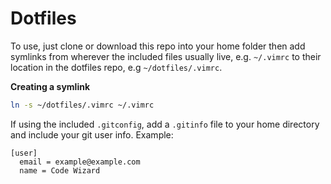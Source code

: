 # Dotfiles

To use, just clone or download this repo into your home folder then add symlinks from wherever the included files usually live, e.g. `~/.vimrc` to their location in the dotfiles repo, e.g `~/dotfiles/.vimrc`.

**Creating a symlink**

``` bash
ln -s ~/dotfiles/.vimrc ~/.vimrc
```

If using the included `.gitconfig`, add a `.gitinfo` file to your home directory and include your git user info. Example:

```
[user]
  email = example@example.com
  name = Code Wizard
```

